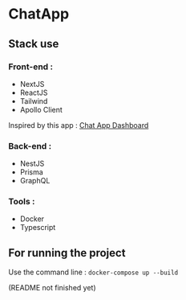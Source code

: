 # ChatApp

## Stack use

### Front-end :

- NextJS
- ReactJS
- Tailwind
- Apollo Client

Inspired by this app : <a href="https://dribbble.com/shots/24323558-Chat-App-Dashboard">Chat App Dashboard</a>

### Back-end :

- NestJS
- Prisma
- GraphQL

### Tools :

- Docker
- Typescript

## For running the project

Use the command line :
```docker-compose up --build```

(README not finished yet)
